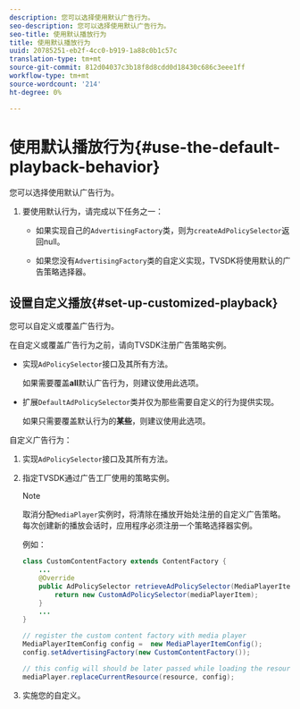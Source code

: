 ```yaml
---
description: 您可以选择使用默认广告行为。
seo-description: 您可以选择使用默认广告行为。
seo-title: 使用默认播放行为
title: 使用默认播放行为
uuid: 20785251-eb2f-4cc0-b919-1a88c0b1c57c
translation-type: tm+mt
source-git-commit: 812d04037c3b18f8d8cdd0d18430c686c3eee1ff
workflow-type: tm+mt
source-wordcount: '214'
ht-degree: 0%

---
```



# 使用默认播放行为{#use-the-default-playback-behavior}

您可以选择使用默认广告行为。

1. 要使用默认行为，请完成以下任务之一：

   * 如果实现自己的`AdvertisingFactory`类，则为`createAdPolicySelector`返回null。

   * 如果您没有`AdvertisingFactory`类的自定义实现，TVSDK将使用默认的广告策略选择器。

## 设置自定义播放{#set-up-customized-playback}

您可以自定义或覆盖广告行为。

在自定义或覆盖广告行为之前，请向TVSDK注册广告策略实例。

* 实现`AdPolicySelector`接口及其所有方法。

   如果需要覆盖&#x200B;**all**&#x200B;默认广告行为，则建议使用此选项。

* 扩展`DefaultAdPolicySelector`类并仅为那些需要自定义的行为提供实现。

   如果只需要覆盖默认行为的&#x200B;**某些**，则建议使用此选项。

自定义广告行为：

1. 实现`AdPolicySelector`接口及其所有方法。
1. 指定TVSDK通过广告工厂使用的策略实例。

   >[!NOTE]
   >
   >取消分配`MediaPlayer`实例时，将清除在播放开始处注册的自定义广告策略。 每次创建新的播放会话时，应用程序必须注册一个策略选择器实例。

   例如：

   ```java
   class CustomContentFactory extends ContentFactory { 
       ... 
       @Override 
       public AdPolicySelector retrieveAdPolicySelector(MediaPlayerItem mediaPlayerItem) { 
           return new CustomAdPolicySelector(mediaPlayerItem); 
       } 
       ... 
   } 
   
   // register the custom content factory with media player 
   MediaPlayerItemConfig config =  new MediaPlayerItemConfig(); 
   config.setAdvertisingFactory(new CustomContentFactory()); 
   
   // this config will should be later passed while loading the resource 
   mediaPlayer.replaceCurrentResource(resource, config);
   ```

1. 实施您的自定义。